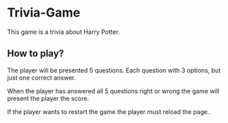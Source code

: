 # Trivia-Game

This game is a trivia about Harry Potter.

## How to play?
The player will be presented 5 questions. Each question with 3 options, but just one correct answer.

When the player has answered all 5 questions right or wrong the game will present the player the score.

If the player wants to restart the game the player must reload the page.